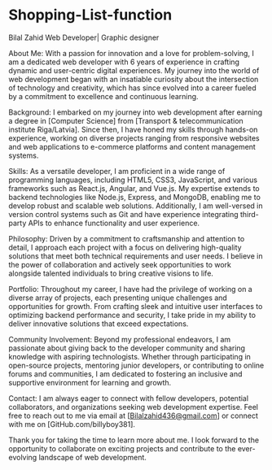 # Shopping-List-function
Bilal Zahid
Web Developer| Graphic designer

About Me:
With a passion for innovation and a love for problem-solving, I am a dedicated web developer with 6 years of experience in crafting dynamic and user-centric digital experiences. My journey into the world of web development began with an insatiable curiosity about the intersection of technology and creativity, which has since evolved into a career fueled by a commitment to excellence and continuous learning.

Background:
I embarked on my journey into web development after earning a degree in [Computer Science] from [Transport & telecommunication institute Riga/Latvia]. Since then, I have honed my skills through hands-on experience, working on diverse projects ranging from responsive websites and web applications to e-commerce platforms and content management systems.

Skills:
As a versatile developer, I am proficient in a wide range of programming languages, including HTML5, CSS3, JavaScript, and various frameworks such as React.js, Angular, and Vue.js. My expertise extends to backend technologies like Node.js, Express, and MongoDB, enabling me to develop robust and scalable web solutions. Additionally, I am well-versed in version control systems such as Git and have experience integrating third-party APIs to enhance functionality and user experience.

Philosophy:
Driven by a commitment to craftsmanship and attention to detail, I approach each project with a focus on delivering high-quality solutions that meet both technical requirements and user needs. I believe in the power of collaboration and actively seek opportunities to work alongside talented individuals to bring creative visions to life.

Portfolio:
Throughout my career, I have had the privilege of working on a diverse array of projects, each presenting unique challenges and opportunities for growth. From crafting sleek and intuitive user interfaces to optimizing backend performance and security, I take pride in my ability to deliver innovative solutions that exceed expectations.

Community Involvement:
Beyond my professional endeavors, I am passionate about giving back to the developer community and sharing knowledge with aspiring technologists. Whether through participating in open-source projects, mentoring junior developers, or contributing to online forums and communities, I am dedicated to fostering an inclusive and supportive environment for learning and growth.

Contact:
I am always eager to connect with fellow developers, potential collaborators, and organizations seeking web development expertise. Feel free to reach out to me via email at [Bilalzahid436@gmail.com] or connect with me on [GitHub.com/billyboy381].

Thank you for taking the time to learn more about me. I look forward to the opportunity to collaborate on exciting projects and contribute to the ever-evolving landscape of web development.
